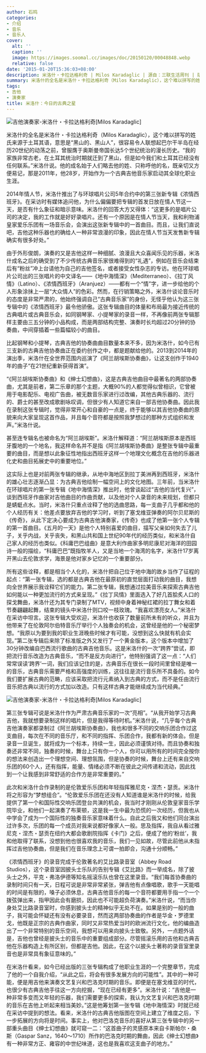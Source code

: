 ```yaml
---
author: 石鸣
categories:
- 介绍
- 音乐
- 音乐人
cover:
  alt: ''
  caption: ''
  image: https://images.soomal.cc/images/doc/20150120/00048848.webp
  relative: false
date: '2015-01-20T15:36:03+08:00'
description: 米洛什・卡拉达格利奇 | Milos Karadaglic | 源自：三联生活周刊 | 版权：转载 |  平均/总评分：10.00/30
summary: 米洛什的全名是米洛什・卡拉达格利奇（Milos Karadaglic），这个难以拼写的姓氏来源于土耳其语，意思是“黑山的、黑山人”，很容易令人联想起巴尔干半岛在经历20世纪的动荡之前，曾服膺于奥斯曼帝国长达5个世纪统治的漫长历史。“我的家族非常古老，在土耳其统治时期就迁到了黑山，但是如今我们和土耳其已经没有任何联系……
tags:
- 吉他
- 演奏家
title: 米洛什：今日的古典之星
---
```


![吉他演奏家-米洛什・卡拉达格利奇[Milos Karadaglic]](https://images.soomal.cc/images/doc/20150120/00048847.webp)





米洛什的全名是米洛什・卡拉达格利奇（Milos Karadaglic），这个难以拼写的姓氏来源于土耳其语，意思是“黑山的、黑山人”，很容易令人联想起巴尔干半岛在经历20世纪的动荡之前，曾服膺于奥斯曼帝国长达5个世纪统治的漫长历史。“我的家族非常古老，在土耳其统治时期就迁到了黑山，但是如今我们和土耳其已经没有任何联系。”米洛什说。他的成名始于人们略去他的姓、只称呼他的名，既亲切又方便易记，那是2011年，他28岁，开始作为一个古典吉他音乐家启动其全球化职业生涯。

2014年情人节，米洛什推出了与环球唱片公司5年合约中的第三张新专辑《浓情西班牙》。在采访时有媒体追问他，为什么偏偏要把专辑的首发日放在情人节这一天，是否有什么象征和暗示意味。米洛什的回答大方又得体：“这更多的是唱片公司的决定，我的工作就是好好录唱片。还有一个原因是在情人节当天，我和利物浦皇家爱乐乐团有一场音乐会，会演出这张新专辑中的一首曲目。而且，让我们直说吧，吉他这种乐器也的确给人一种非常浪漫的印象，因此在情人节当天发售新专辑确实有很多好处。”

由于外形俊朗，演奏的又是吉他这样一种细腻、浪漫且大众喜闻乐见的乐器，米洛什成名之后的确受到了不少传统古典音乐家很难得到的“礼遇”，例如在音乐会结束后有“粉丝”冲上台请他为自己的吉他签名，或者接受女性杂志的专访。他在环球唱片公司出的三张唱片的中文译名――《地中海情深》（Mediterraneo）、《拉丁风情》（Latino）、《浓情西班牙》（Aranjuez）――都有一个“情”字，进一步给他的个人形象涂抹上一层“大众情人”的色彩。然而，在行销策略之外，米洛什谈论音乐时的态度是非常严肃的，他始终强调自己“古典音乐家”的身份，无怪乎他认为这三张专辑中的《浓情西班牙》最令他骄傲。这张专辑曲目的体量和布局最为接近传统的古典唱片或古典音乐会，如同钢琴家、小提琴家的录音一样，不再像前两张专辑那样主要由三五分钟的小品构成，而是两部结构完整、演奏时长均超过20分钟的协奏曲，中间穿插着一些篇幅较小的曲目。

比起钢琴和小提琴，古典吉他的协奏曲曲目数量本来不多，因为米洛什，如今已有三支新的古典吉他协奏曲正在委约创作之中，都是题献给他的。2013到2014年的演出季，米洛什在全世界范围内巡演了《阿兰胡埃斯协奏曲》，让这支创作于1940年的曲子“在21世纪重新获得首演”。

“《阿兰胡埃斯协奏曲》和《绅士幻想曲》，这是古典吉他曲目中最著名的两部协奏曲，尤其是前者，第二乐章的那个主题，大概90%的人都觉得似曾相识，它曾被用于电影配乐、电视广告曲，被无数音乐家进行过改编，其他古典乐器的、流行的、爵士的甚至改成歌剧咏叹调，但很少有人知道它来自一部吉他协奏曲。因此我在录制这张专辑时，觉得非常开心和自豪的一点是，终于能够以其吉他协奏曲的原貌来向大家呈现这首作品，并且每个音符都是按照我梦想过的那种方式组织和发声。”米洛什说。

甚至连专辑名也被命名为“阿兰胡埃斯”。米洛什解释道：“阿兰胡埃斯原本是西班牙腹地的一个地名，我这样命名并不是指《阿兰胡埃斯协奏曲》是整张专辑中最重要的曲目，而是想以此象征性地指出西班牙这样一个地理文化概念在吉他的乐器进化史和曲目拓展史中的重要地位。”

这实际上也是对前两张专辑的继承，从地中海地区到拉丁美洲再到西班牙，米洛什的雄心壮志逐渐凸显：为古典吉他绘制一幅空间上的文化地图。三年前，当米洛什在环球唱片的第一张专辑《地中海情深》推出时，他曾谈起过“吉他的当代复兴”，谈到西班牙作曲家对吉他曲目的作曲贡献，以及他对个人录音的未来规划，但都只是蜻蜓点水。当时，米洛什只重点诠释了他的选曲思路，每一支曲子几乎都和他的个人经历有关：他差点要放弃吉他的学习时，听到了塞戈维亚弹奏的阿尔贝尼斯的《传奇》，从此下定决心要成为古典吉他演奏家，《传奇》也成了他第一张个人专辑的第一首曲目。《五月的一天》是他个人特别喜爱的曲目，描写父亲如何失去了儿子，关乎内战，关乎丧失，和黑山共和国上世纪90年代的经历类似，和米洛什自己家人的经历也类似。《科庸巴巴组曲》是意大利作曲家多明尼康尼对海洋的田园诗一般的描绘，“科庸巴巴”既指牧羊人，又是当地一个海湾的名字，米洛什17岁离开黑山去伦敦求学，海景是他对家乡记忆的一个重要部分。

所有这些诠释，都是相当个人化的，米洛什把自己位于地中海的故乡当作了征程的起点：“第一张专辑，选的都是古典吉他在最原初的直觉层面打动我的曲目，我想向全世界展示我诠释它们的能力。第二张专辑，我想通过拉美音乐来探索古典吉他如何能以一种更加流行的方式来呈现。”《拉丁风情》里面选入了好几首脍炙人口的探戈舞曲，米洛什还为其专门录制了MTV，视频中身着神秘红裙的拉丁舞女和着节奏翩翩起舞，结束的镜头中米洛什则口咬一枝玫瑰。“我喜欢漂亮女人。”米洛什在采访中坦言。这张专辑大受欢迎，米洛什也收获了数量前所未有的听众，并且为他带来了在伦敦阿尔伯特音乐厅举行个人独奏会的机会，这曾经是他的一个秘密梦想。“我原以为要到我的职业生涯晚些时候才有可能，没想到这么快就有机会实现。”第二张专辑后来除了标准版之外又发行了一个黄金版本，这个版本中增加了30分钟改编自巴西流行歌曲的古典吉他音乐。这是米洛什的一次“跨界”尝试，即把流行音乐改造为古典音乐，“而不是反方向进行”，他特别强调了这一点：“人们常常误读‘跨界’一词，我们应该记住的是，古典音乐在很长一段时间里曾经是唯一的音乐，古典音乐需要严格和高强度的训练，这往往是流行音乐所不具备的。如今我们要扩展古典的范畴，应该采取把流行元素纳入到古典的方式，而不是任由流行音乐把古典以流行的方式加以改造。只有这样古典才能继续成为当代经典。”

![吉他演奏家-米洛什・卡拉达格利奇[Milos Karadaglic]](https://images.soomal.cc/images/doc/20150120/00048848.webp)





第三张专辑可说是米洛什作为严肃古典音乐家的一次“亮相”。“从我开始学习古典吉他，我就想要录制这样的唱片，但是我得等待时机。”米洛什说，“几乎每个古典吉他演奏家都录制过《阿兰胡埃斯协奏曲》，我也和很多不同的交响乐团合作过这支曲目，每次在不同的音乐厅，和不同的指挥、乐团合作，我都有新的体会。但是录音一旦诞生，就将成为一个标本，持续一生，因此必须谨慎对待。而且协奏和独奏还非常不同，独奏的时候，舞台上只有你一个人，你可以用所有的时间完全按你的想法来创造出一个理想空间、理想氛围，但是协奏的时候，舞台上还有来自交响乐团的60个人，还有指挥，能量、情绪必须不断在彼此之间传递和流动，因此找到一个让我感到非常舒适的合作方是非常重要的。”

此次和米洛什合作录制的是伦敦爱乐乐团和年轻指挥雅尼克・涅杰・瑟贡。米洛什将之形容为“梦想组合”。“伦敦爱乐乐团在还没有人知道谁是米洛什的时候，给我提供了第一个和国际性交响乐团登台共演的机会，我当时才刚刚从伦敦皇家音乐学院毕业，和他们一起演奏了布莱顿，这是我一生中最为恐慌的一次经历，但我也从中学会了成为一个国际性的独奏音乐家意味着什么。自此之后我又和他们同台演出过许多次，乐团的每一个成员对我来说都好像家人一般。思及指挥，我自从看过雅尼克・涅杰・瑟贡在纽约大都会歌剧院指挥《卡门》之后，便成了他的‘粉丝’，我和他取得了联系，没想到他也很喜欢我的音乐，我们一见如故，尽管此前他从未指挥过吉他协奏曲，但是我们在音乐理念上可谓一拍即合，沟通十分顺畅。”

《浓情西班牙》的录音完成于伦敦著名的艾比路录音室（Abbey Road Studios），这个录音室因披头士乐队的告别专辑《艾比路》而一举成名，除了披头士之外，平克・弗洛伊德等知名摇滚乐队也曾在这里录音。“我们每首协奏曲的录制时间只有一天，日程可说是非常非常紧张，弹吉他有点像唱歌，歌手一天能唱的时间是有限的，嗓子必须休息，古典吉他音乐的每一个音符都要用手指一个一个拨弦弹出来，指甲因此会有磨损，因此也不可能超负荷演奏。”米洛什说，“而当你身处艾比路录音室时，你感到披头士的精神似乎无处不在。如果是别的一般的曲子，我可能会怀疑还有没有必要录音，然而这两部协奏曲的作者是华金・罗德里戈，他既是正宗的古典作曲家，同时又非常热爱当时的欧洲流行文化，他的编曲造出了一个非常特别的音乐空间，我想可以用来向披头士致敬。另外，一点题外话是，吉他也曾经是披头士的音乐中的重要组成部分。尽管摇滚乐用的吉他和古典吉他在乐器构造上有所区别，但都是吉他。因此，在这个以披头士著称的录音室里录音也是非常具有象征意味的。”

在米洛什看来，如今已经出版的三张专辑构成了他职业生涯的一个完整章节，完成了他的一个自我介绍，“从此之后，将会有很多发展方向的可能性”。其中的一种可能，便是用吉他来演奏文艺复兴和巴洛克时期的音乐。即便是在塞戈维亚的时代，也很少有古典吉他手往这一方向挖掘，“现在已经有更多”。米洛什说：“吉他是一种非常多变而又年轻的乐器，我们需要更多的探索，我认为文艺复兴和巴洛克时期的音乐在吉他上听起来相当美妙。”这是他筹划第一张专辑《地中海情深》时就已经在采访中提到的想法。看来，米洛什的古典吉他版图在空间上建立了维度之后，下一步拓展的方向将是时间。事实上，他对巴洛克音乐的喜好从第三张专辑中的另一部重头曲目《绅士幻想曲》就可窥一二：“这首曲子的灵感原本来自卡斯帕尔・桑斯（Gaspar Sanz，1640～1710）所作的巴洛克时期的舞曲，因此《绅士幻想曲》有一种非常方正、雍容的中世纪味道，这也是我喜欢这支曲子的地方。”